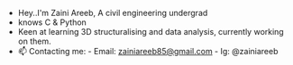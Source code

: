 -  Hey..I'm Zaini Areeb, A civil engineering undergrad
-  knows C & Python 
-  Keen at learning 3D structuralising and data analysis, currently working on them.
- 📫 Contacting me:
      - Email: zainiareeb85@gmail.com
      - Ig: @zainiareeb


